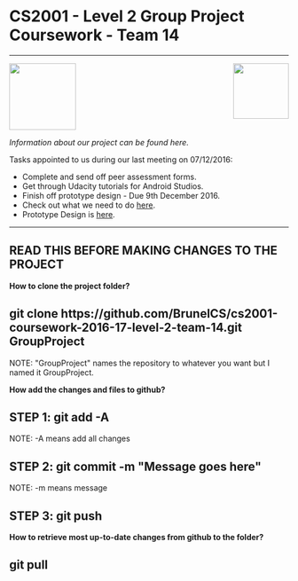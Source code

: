 # CS2001 - Level 2 Group Project Coursework - Team 14
------------------------------------------------------

<img src="https://upload.wikimedia.org/wikipedia/en/b/b6/Brunel_University_Logo.png" height="120"> 
<img src="https://github.com/BrunelCS/cs2001-coursework-2016-17-level-2-team-14/blob/master/logo.jpg" height="100" align="right">

_Information about our project can be found here._

Tasks appointed to us during our last meeting on 07/12/2016:
- Complete and send off peer assessment forms.
- Get through Udacity tutorials for Android Studios.  
- Finish off prototype design - Due 9th December 2016.  
- Check out what we need to do <a href="https://github.com/BrunelCS/cs2001-coursework-2016-17-level-2-team-14/projects/2">here</a>.
- Prototype Design is <a href="https://marvelapp.com/project/1056614/">here</a>.

------------------------------------
READ THIS BEFORE MAKING CHANGES TO THE PROJECT
------------------------------------

<b>How to clone the project folder?</b>

<h2>git clone https://github.com/BrunelCS/cs2001-coursework-2016-17-level-2-team-14.git GroupProject</h2>

NOTE: "GroupProject" names the repository to whatever you want but I named it GroupProject.

<b> How add the changes and files to github? </b>

<h2>STEP 1: git add -A </h2>

NOTE: -A means add all changes

<h2> STEP 2: git commit -m "Message goes here" </h2>

NOTE: -m means message

<h2> STEP 3: git push </h2>

<b> How to retrieve most up-to-date changes from github to the folder?</b>

<h2> git pull </h2>



